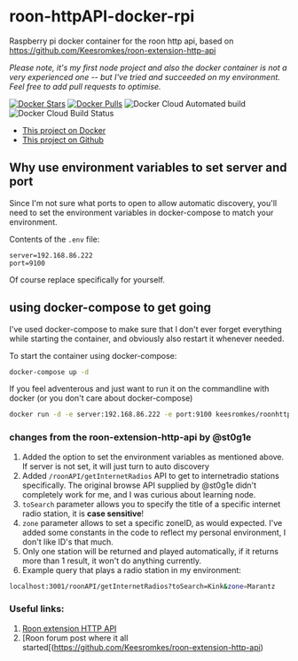 # roon-httpAPI-docker-rpi
Raspberry pi docker container for the roon http api, based on https://github.com/Keesromkes/roon-extension-http-api

_Please note, it's my first node project and also the docker container is not a very experienced one -- but I've tried and succeeded on my environment. Feel free to add pull requests to optimise._

[![Docker Stars](https://img.shields.io/docker/stars/keesromkes/roonhttpapi.svg)](https://cloud.docker.com/u/keesromkes/repository/docker/keesromkes/roonhttpapi)
[![Docker Pulls](https://img.shields.io/docker/pulls/keesromkes/roonhttpapi.svg)](https://cloud.docker.com/u/keesromkes/repository/docker/keesromkes/roonhttpapi)
![Docker Cloud Automated build](https://img.shields.io/docker/cloud/automated/keesromkes/roonhttpapi)
![Docker Cloud Build Status](https://img.shields.io/docker/cloud/build/keesromkes/roonhttpapi)

* [This project on Docker](https://cloud.docker.com/repository/docker/keesromkes/roonhttpapi)
* [This project on Github](https://github.com/Keesromkes/roon-httpAPI-docker-rpi)

## Why use environment variables to set server and port
Since I'm not sure what ports to open to allow automatic discovery, you'll need to set the environment variables in docker-compose to match your environment.

Contents of the ```.env``` file:
```env
server=192.168.86.222
port=9100
```

Of course replace specifically for yourself.

## using docker-compose to get going
I've used docker-compose to make sure that I don't ever forget everything while starting the container, and obviously also restart it whenever needed. 

To start the container using docker-compose:

```bash
docker-compose up -d
```

If you feel adventerous and just want to run it on the commandline with docker (or you don't care about docker-compose)

```bash
docker run -d -e server:192.168.86.222 -e port:9100 keesromkes/roonhttpapi
```

### changes from the roon-extension-http-api by @st0g1e
1. Added the option to set the environment variables as mentioned above. If server is not set, it will just turn to auto discovery
2. Added ```/roonAPI/getInternetRadios``` API to get to internetradio stations specifically. The original browse API supplied by @st0g1e didn't completely work for me, and I was curious about learning node.
  1. ```toSearch``` parameter allows you to specify the title of a specific internet radio station, it is **case sensitive**!
  2. ```zone``` parameter allows to set a specific zoneID, as would expected. I've added some constants in the code to reflect my personal environment, I don't like ID's that much.
  3. Only one station will be returned and played automatically, if it returns more than 1 result, it won't do anything currently.
3. Example query that plays a radio station in my environment: 

```bash 
localhost:3001/roonAPI/getInternetRadios?toSearch=Kink&zone=Marantz
```

### Useful links:
1. [Roon extension HTTP API](https://github.com/Keesromkes/roon-extension-http-api)
2. [Roon forum post where it all started[(https://github.com/Keesromkes/roon-extension-http-api)
